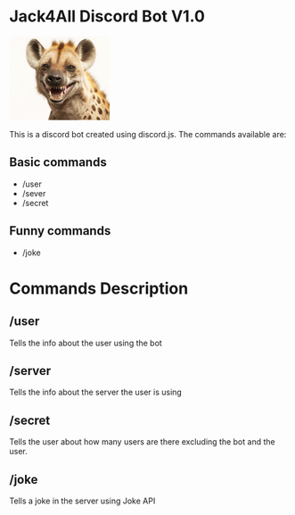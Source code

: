 # Jack4All Discord Bot V1.0
<img src = "images/hyena.png" height=150px width = 180px> 
<br>
<p>This is a discord bot created using discord.js. The commands available are:</p>
<h2>Basic commands</h2>
<ul>
  <li>/user</li>
  <li>/sever</li>
  <li>/secret</li>
</ul>
<h2>Funny commands</h2>
<ul>
<li>/joke</li>
</ul>

# Commands Description
<h2>/user</h2>
Tells the info about the user using the bot

<h2>/server</h2>
Tells the info about the server the user is using 

<h2>/secret</h2>
Tells the user about how many users are there excluding the bot and the user.

<h2>/joke</h2>
Tells a joke in the server using Joke API

